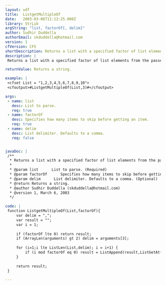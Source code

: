 ```yaml
---
layout: udf
title:  ListgetMultipleOf
date:   2003-03-06T11:12:25.000Z
library: StrLib
argString: "list, factorOf[, delim]"
author: Sudhir Duddella
authorEmail: skduddella@hotmail.com
version: 1
cfVersion: CF5
shortDescription: Returns a list with a specified factor of list elements from the passed list .
description: |
 Returns a list with a specified factor of list elements from the passed list. Special delimeters (non-comma) can be specified in the optional final argument.

returnValue: Returns a string.

example: |
 <cfset List = "1,2,3,4,5,6,7,8,9,10">
 <cfoutput>#ListgetMultipleOf(List,3)#</cfoutput>

args:
 - name: list
   desc: List to parse.
   req: true
 - name: factorOf
   desc: Specifies how many items to skip before getting an item.
   req: true
 - name: delim
   desc: List delimiter. Defaults to a comma.
   req: false


javaDoc: |
 /**
  * Returns a list with a specified factor of list elements from the passed list .
  * 
  * @param list      List to parse. (Required)
  * @param factorOf      Specifies how many items to skip before getting an item. (Required)
  * @param delim      List delimiter. Defaults to a comma. (Optional)
  * @return Returns a string. 
  * @author Sudhir Duddella (skduddella@hotmail.com) 
  * @version 1, March 6, 2003 
  */

code: |
 function ListgetMultipleOf(List,factorOf){
     var delim = ",";
     var result = "";
     var i = 1;
     
     if (factorOf lte 0) return result;
     if (ArrayLen(arguments) gt 2) delim = arguments[3];
             
     for (i=1;i lte ListLen(List,delim); i = i+1) {
         if (i mod factorOf eq 0) result = ListAppend(result,ListGetAt(List,i,delim),delim);
     }
         
     return result;
 }

---
```


